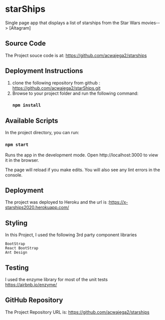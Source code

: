 # starShips
Single page app that displays a list of starships from the Star Wars movies--> [Altagram] 


## Source Code
The Project souce code is at: https://github.com/acwajega2/starships

## Deployment Instructions
  1. clone the following repository from github :
    https://github.com/acwajega2/starShips.git
  2. Browse to your project folder and run the following command:
     ### `npm install`

## Available Scripts

In the project directory, you can run:
### `npm start`

Runs the app in the development mode.
Open http://localhost:3000 to view it in the browser.

The page will reload if you make edits.
You will also see any lint errors in the console.

## Deployment

The project was deployed to Heroku and the url is :https://x-starships2020.herokuapp.com/

## Styling
In this Project, I used the following 3rd party component libraries

    BootStrap
    React BootStrap
    Ant Design

## Testing
I used the enzyme library for most of the unit tests
https://airbnb.io/enzyme/



## GitHub Repository

The Project Repository URL is: https://github.com/acwajega2/starships